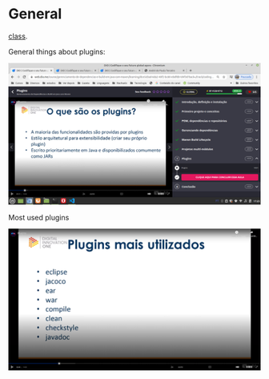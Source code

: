 # General

[class](https://web.dio.me/course/gerenciamento-de-dependencias-e-build-em-java-com-maven/learning/dce5d3ad-6da2-40f2-bc80-ebdfdb1d4f3d?back=/track/coding-the-future-claro-java-spring-boot&tab=undefined&moduleId=undefined).

General things about plugins:

![general things about plugins in Maven](images/general-plugins.png)

Most used plugins

![most used plugins](images/most-used-plugins.png)

